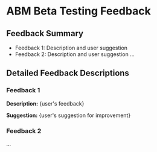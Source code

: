 # ABM Beta Testing Feedback

## Feedback Summary

- Feedback 1: Description and user suggestion
- Feedback 2: Description and user suggestion
...

## Detailed Feedback Descriptions

### Feedback 1
**Description:**
{user's feedback}

**Suggestion:**
{user's suggestion for improvement}

### Feedback 2
...
